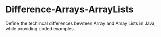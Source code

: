 # Difference-Arrays-ArrayLists
 Define the techincal differences bewteen Array and Array Lists in Java, while providing coded examples.
